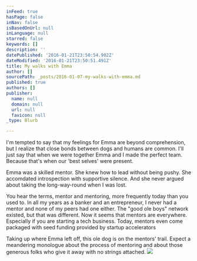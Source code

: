 ```yaml
---
inFeed: true
hasPage: false
inNav: false
isBasedOnUrl: null
inLanguage: null
starred: false
keywords: []
description: ''
datePublished: '2016-01-21T23:50:54.902Z'
dateModified: '2016-01-21T23:50:51.491Z'
title: My walks with Emma
author: []
sourcePath: _posts/2016-01-07-my-walks-with-emma.md
published: true
authors: []
publisher:
  name: null
  domain: null
  url: null
  favicon: null
_type: Blurb

---
```

I'm tempted to say that my feelings for Emma are beyond comprehension, but I realize that close bonds between dogs and humans are common. I'll just say that when we were together Emma and I made the perfect team. Because that's when our 'best selves' were present.

Emma was a skilled mentor. She knew how to lead without being pushy. She accomdated introspection with supportive silence. And she never argued about taking the long-way-round when I was lost. 

You hear the terms, mentor and mentoring, more frequently today than you used to. In all my years as a banker and an entrepreneur, I never had a mentor and none of my peers had one either. The "good ole boys" network existed, but that was different. Now it seems that mentors are everywhere. Especially if you are starting a tech business.  Today, mentors even come packaged with seed funding provided by startup accelerators

Taking up where Emma left off, this ole dog is on the mentors' trail.  Expect a meandering monologue about the process of mentoring and about those generous folks who give it away with no strings attached.
![](https://the-grid-user-content.s3-us-west-2.amazonaws.com/61d85b4d-0ed5-4921-8a35-bfd49bca74ba.jpg)